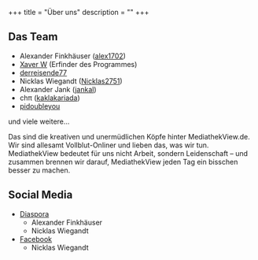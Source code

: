 +++
title = "Über uns"
description = ""
+++

## Das Team
- Alexander Finkhäuser ([alex1702](https://github.com/alex1702))
- [Xaver W](https://github.com/xaverW) (Erfinder des Programmes)
- [derreisende77](https://github.com/derreisende77)
- Nicklas Wiegandt ([Nicklas2751](https://github.com/Nicklas2751))
- Alexander Jank ([jankal](https://github.com/jankal))
- chπ ([kaklakariada](https://github.com/kaklakariada))
- [pidoubleyou](https://github.com/pidoubleyou)

und viele weitere...

Das sind die kreativen und unermüdlichen Köpfe hinter MediathekView.de. Wir sind allesamt Vollblut-Onliner und lieben das, was wir tun. MediathekView bedeutet für uns nicht Arbeit, sondern Leidenschaft – und zusammen brennen wir darauf, MediathekView jeden Tag ein bisschen besser zu machen.

## Social Media
- [Diaspora](https://social.elaon.de/people/505f8420aa4301349ecb25f17997be37)
  - Alexander Finkhäuser
  - Nicklas Wiegandt
- [Facebook](https://fb.me/mediathekview)
  - Nicklas Wiegandt
